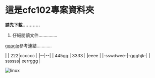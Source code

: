 # 這是cfc102專案資料夾

**請先下載............**

 1. 仔細閱讀文件............... 

[google](https://www.google.com/?hl=zh_tw)參考連結............


|
|  222|cccccc  |
|--|--|
| 445gg | 3333 |
|eeee  |
|-sswdwee-|-ggghjk-|
|  ssssss| eerrggg |


![linux](https://www.google.com/search?q=linux&hl=zh_tw&sxsrf=AOaemvI5dYHDFWxxBuRrIDgb7uPcy98QCg:1630312440015&source=lnms&tbm=isch&sa=X&ved=2ahUKEwiRj_COq9jyAhWHzpQKHZFvCmUQ_AUoAXoECAEQAw&biw=1536&bih=722&dpr=1.25#imgrc=twYrY_iylcDwFM)

